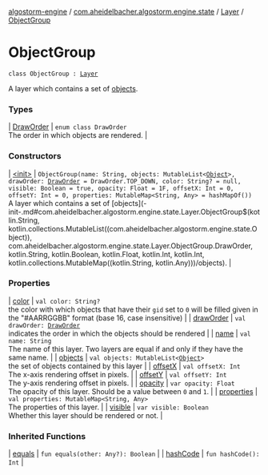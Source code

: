 [algostorm-engine](../../../index.md) / [com.aheidelbacher.algostorm.engine.state](../../index.md) / [Layer](../index.md) / [ObjectGroup](.)

# ObjectGroup

`class ObjectGroup : `[`Layer`](../index.md)

A layer which contains a set of [objects](objects.md).

### Types

| [DrawOrder](-draw-order/index.md) | `enum class DrawOrder`<br>The order in which objects are rendered. |

### Constructors

| [&lt;init&gt;](-init-.md) | `ObjectGroup(name: String, objects: MutableList<`[`Object`](../../-object/index.md)`>, drawOrder: `[`DrawOrder`](-draw-order/index.md)` = DrawOrder.TOP_DOWN, color: String? = null, visible: Boolean = true, opacity: Float = 1F, offsetX: Int = 0, offsetY: Int = 0, properties: MutableMap<String, Any> = hashMapOf())`<br>A layer which contains a set of [objects](-init-.md#com.aheidelbacher.algostorm.engine.state.Layer.ObjectGroup$<init>(kotlin.String, kotlin.collections.MutableList((com.aheidelbacher.algostorm.engine.state.Object)), com.aheidelbacher.algostorm.engine.state.Layer.ObjectGroup.DrawOrder, kotlin.String, kotlin.Boolean, kotlin.Float, kotlin.Int, kotlin.Int, kotlin.collections.MutableMap((kotlin.String, kotlin.Any)))/objects). |

### Properties

| [color](color.md) | `val color: String?`<br>the color with which objects that have their `gid` set to
`0` will be filled given in the "#AARRGGBB" format (base 16, case
insensitive) |
| [drawOrder](draw-order.md) | `val drawOrder: `[`DrawOrder`](-draw-order/index.md)<br>indicates the order in which the objects should be
rendered |
| [name](name.md) | `val name: String`<br>The name of this layer. Two layers are equal if and only if they have the
same name. |
| [objects](objects.md) | `val objects: MutableList<`[`Object`](../../-object/index.md)`>`<br>the set of objects contained by this layer |
| [offsetX](offset-x.md) | `val offsetX: Int`<br>The x-axis rendering offset in pixels. |
| [offsetY](offset-y.md) | `val offsetY: Int`<br>The y-axis rendering offset in pixels. |
| [opacity](opacity.md) | `var opacity: Float`<br>The opacity of this layer. Should be a value between `0` and `1`. |
| [properties](properties.md) | `val properties: MutableMap<String, Any>`<br>The properties of this layer. |
| [visible](visible.md) | `var visible: Boolean`<br>Whether this layer should be rendered or not. |

### Inherited Functions

| [equals](../equals.md) | `fun equals(other: Any?): Boolean` |
| [hashCode](../hash-code.md) | `fun hashCode(): Int` |

